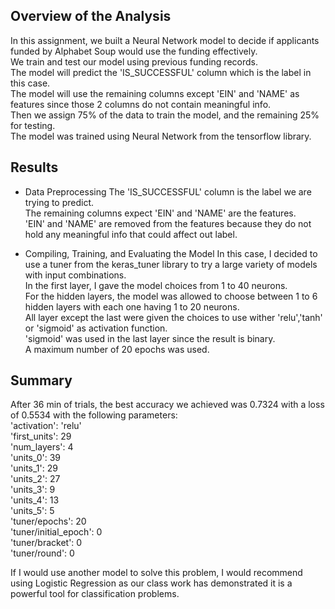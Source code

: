 ## Overview of the Analysis

In this assignment, we built a Neural Network model to decide if applicants funded by Alphabet Soup would use the funding effectively.  
We train and test our model using previous funding records.  
The model will predict the 'IS_SUCCESSFUL' column which is the label in this case.  
The model will use the remaining columns except 'EIN' and 'NAME' as features since those 2 columns do not contain meaningful info.  
Then we assign 75% of the data to train the model, and the remaining 25% for testing.  
The model was trained using Neural Network from the tensorflow library.


## Results

* Data Preprocessing
The 'IS_SUCCESSFUL' column is the label we are trying to predict.  
The remaining columns expect 'EIN' and 'NAME' are the features.  
'EIN' and 'NAME' are removed from the features because they do not hold any meaningful info that could affect out label.

* Compiling, Training, and Evaluating the Model
In this case, I decided to use a tuner from the keras_tuner library to try a large variety of models with input combinations.  
In the first layer, I gave the model choices from 1 to 40 neurons.  
For the hidden layers, the model was allowed to choose between 1 to 6 hidden layers with each one having 1 to 20 neurons.  
All layer except the last were given the choices to use wither 'relu','tanh' or 'sigmoid' as activation function.  
'sigmoid' was used in the last layer since the result is binary.  
A maximum number of 20 epochs was used.


## Summary

After 36 min of trials, the best accuracy we achieved was 0.7324 with a loss of 0.5534 with the following parameters:  
 'activation': 'relu'  
 'first_units': 29  
 'num_layers': 4  
 'units_0': 39  
 'units_1': 29  
 'units_2': 27  
 'units_3': 9  
 'units_4': 13  
 'units_5': 5  
 'tuner/epochs': 20  
 'tuner/initial_epoch': 0  
 'tuner/bracket': 0  
 'tuner/round': 0  
  
If I would use another model to solve this problem, I would recommend using Logistic Regression as our class work has demonstrated it is a powerful tool for classification problems.

